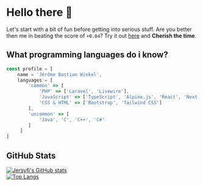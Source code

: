 # Hello there 👋

Let's start with a bit of fun before getting into serious stuff. Are you better then me in beating the score of `+0.04`? Try it out [here](https://jersyfi.github.io/Cherish-the-time/) and **Cherish the time**.

## What programming languages do i know? 

```javascript
const profile = [
    name = 'Jérôme Bastian Winkel',
    languages = [
        'common' => [
            'PHP' => ['Laravel', 'Livewire'],
            'JavaScript' => ['TypeScript', 'Alpine.js', 'React', 'Next.js'],
            'CSS & HTML' => ['Bootstrap', 'Tailwind CSS']
        ],
        'uncommon' => [
            'Java', 'C', 'C++', 'C#'
        ]
     ]
]
```

## GitHub Stats
[![Jersyfi's GitHub stats](https://github-readme-stats.vercel.app/api?username=jersyfi)](https://github.com/anuraghazra/github-readme-stats)
<br>[![Top Langs](https://github-readme-stats.vercel.app/api/top-langs/?username=jersyfi&layout=compact)](https://github.com/anuraghazra/github-readme-stats)
